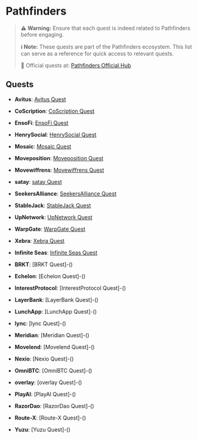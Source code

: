 # Pathfinders

> **⚠️ Warning:** Ensure that each quest is indeed related to Pathfinders before engaging.
> 
> **ℹ️ Note:** These quests are part of the Pathfinders ecosystem. This list can serve as a reference for quick access to relevant quests.
> 
> 🔗 Official quests at: [Pathfinders Official Hub](https://app.galxe.com/)

## Quests

- **Avitus**: [Avitus Quest](https://app.galxe.com/quest/Avitus/GCzJntkUbh)
- **CoScription**: [CoScription Quest](https://app.galxe.com/quest/CoScription/GC3X4txiYi)
- **EnsoFi**: [EnsoFi Quest](https://app.galxe.com/quest/EnsoFi/GCXtHtva4b)
- **HenrySocial**: [HenrySocial Quest](https://app.galxe.com/quest/HenrySocial/GChihtkWht)
- **Mosaic**: [Mosaic Quest](https://app.galxe.com/quest/Mosaic/GCeeQtvhyv)
- **Moveposition**: [Moveposition Quest](https://app.galxe.com/quest/Moveposition/GCNPRtkPYb)
- **Movewiffrens**: [Movewiffrens Quest](https://app.galxe.com/quest/Movewiffrens/GChU6tkMmw)
- **satay**: [satay Quest](https://app.galxe.com/quest/satay/GCn9GtkKYs)
- **SeekersAlliance**: [SeekersAlliance Quest](https://app.galxe.com/quest/SeekersAlliance/GCVNAtkDXw)
- **StableJack**: [StableJack Quest](https://app.galxe.com/quest/StableJack/GCqghtvBNK)
- **UpNetwork**: [UpNetwork Quest](https://app.galxe.com/quest/UpNetwork/GCNXMtkm3m)
- **WarpGate**: [WarpGate Quest](https://app.galxe.com/quest/WarpGate/GCRaRtvvXh)
- **Xebra**: [Xebra Quest](https://app.galxe.com/quest/Xebra/GCmzptkEkF)
- **Infinite Seas**: [Infinite Seas Quest](https://app.galxe.com/quest/InfiniteSeas/GCEa5tkBpX)

- **BRKT**: [BRKT Quest]-()
- **Echelon**: [Echelon Quest]-()
- **InterestProtocol**: [InterestProtocol Quest]-()
- **LayerBank**: [LayerBank Quest]-()
- **LunchApp**: [LunchApp Quest]-()
- **lync**: [lync Quest]-()
- **Meridian**: [Meridian Quest]-()
- **Movelend**: [Movelend Quest]-()
- **Nexio**: [Nexio Quest]-()
- **OmniBTC**: [OmniBTC Quest]-()
- **overlay**: [overlay Quest]-()
- **PlayAI**: [PlayAI Quest]-()
- **RazorDao**: [RazorDao Quest]-()
- **Route-X**: [Route-X Quest]-()
- **Yuzu**: [Yuzu Quest]-()
